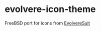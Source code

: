 # evolvere-icon-theme
FreeBSD port for icons from [EvolvereSuit](https://github.com/franksouza183/EvolvereSuit)
